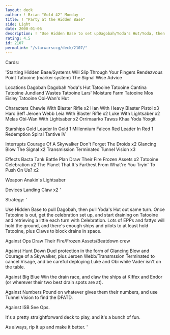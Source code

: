 ```yaml
---
layout: deck
author: ! Brian "Gold 42" Monday
title: ! "Party at the Hidden Base"
side: Light
date: 2000-01-06
description: ! "Use Hidden Base to set upDagobah/Yoda's Hut/Yoda, then set upTatooine Celebration.  Protect theground with EPP's and other powercharacters, and defend the system withbeefy ships."
rating: 4.5
id: 2107
permalink: "/starwarsccg/deck/2107/"
---
```

Cards: 

'Starting
Hidden Base/Systems Will Slip Through Your Fingers
Rendezvous Point
Tatooine (marker system)
The Signal
Wise Advice

Locations
Dagobah
Dagobah Yoda's Hut
Tatooine
Tatooine Cantina
Tatooine Jundland Wastes
Tatooine Lars' Moisture Farm
Tatooine Mos Eisley
Tatooine Obi-Wan's Hut

Characters
Chewie With Blaster Rifle x2
Han With Heavy Blaster Pistol x3
Harc Seff
Jeroen Webb
Leia With Blaster Rifle x2
Luke With Lightsaber x2
Melas
Obi-Wan With Lightsaber x2
Orrimaarko
Tawss Khaa
Yoda
Yoxgit

Starships
Gold Leader In Gold 1
Millennium Falcon
Red Leader In Red 1
Redemption
Spiral
Tantive IV

Interrupts
Courage Of A Skywalker
Don't Forget The Droids x2
Glancing Blow
The Signal x2
Transmission Terminated
Tunnel Vision x3

Effects
Bacta Tank
Battle Plan
Draw Their Fire
Frozen Assets x2
Tatooine Celebration x2
The Planet That It's Farthest From
What're You Tryin' To Push On Us? x2

Weapon
Anakin's Lightsaber

Devices
Landing Claw x2 '

Strategy: '

Use Hidden Base to pull Dagobah, then pull Yoda's
Hut out same turn.  Once Tatooine is out, get the
celebration set up, and start draining on Tatooine
and retrieving a little each turn with
Celebration.  Lots of EPPs and fattys will hold
the ground, and there's enough ships and pilots to
at least hold Tatooine, plus Claws to block drains
in space.

Against Ops  Draw Their Fire/Frozen Assets/Beatdown crew

Against Hunt Down Duel protection in the form
     of Glancing Blow and Courage of a Skywalker,
     plus Jeroen Webb/Transmssion Terminated to
     cancel Visage, and be careful deploying Luke and
     Obi while Vader isn't on the table.

Against Big Blue Win the drain race, and claw the ships
     at Kiffex and Endor (or wherever their two best
     drain spots are at).

Against Numbers Pound on whatever gives them their
     numbers, and use Tunnel Vision to find the
     DFATD.

Against ISB See Ops.

It's a pretty straightforward deck to play, and it's a bunch of fun.

As always, rip it up and make it better. '
